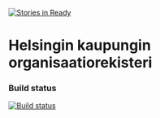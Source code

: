 [![Stories in Ready](https://badge.waffle.io/City-of-Helsinki/organisaatiorekisteri.png?label=ready&title=Ready)](https://waffle.io/City-of-Helsinki/organisaatiorekisteri)
# Helsingin kaupungin organisaatiorekisteri


### Build status

[![Build status](https://ci.appveyor.com/api/projects/status/6spfm83aaqdxyilu?svg=true)](https://ci.appveyor.com/project/affecto/organisaatiorekisteri) 
